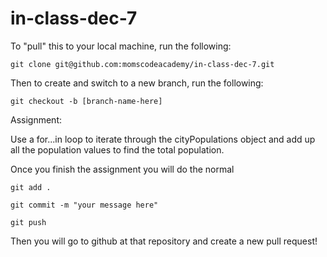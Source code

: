 # in-class-dec-7


To "pull" this to your local machine, run the following:

```git clone git@github.com:momscodeacademy/in-class-dec-7.git```

Then to create and switch to a new branch, run the following:

```git checkout -b [branch-name-here]```


Assignment:

Use a for...in loop to iterate through the cityPopulations object and add up all the population values to find the total population.



Once you finish the assignment you will do the normal

```git add .```

```git commit -m "your message here"```

```git push```


Then you will go to github at that repository and create a new pull request!


